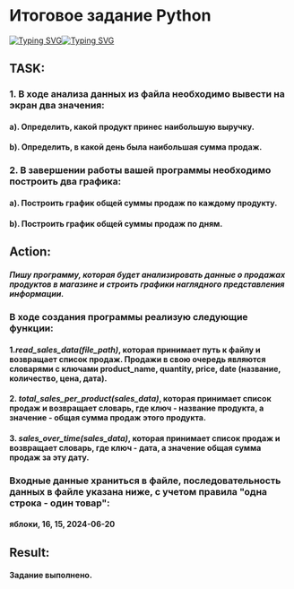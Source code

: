 # **Итоговое задание Python**
[![Typing SVG](https://readme-typing-svg.herokuapp.com?color=%2336BCF7&lines=Филоненко+Александр+Data+Engineer)](https://git.io/typing-svg)[![Typing SVG](https://readme-typing-svg.herokuapp.com?color=%2336BCF7&lines=Филоненко+Александр+Data+Engineer)](https://git.io/typing-svg)
## TASK: 
### 1. В ходе анализа данных из файла необходимо вывести на экран два значения:
#### a). Определить, какой продукт принес наибольшую выручку.
#### b). Определить, в какой день была наибольшая сумма продаж.
### 2. В завершении работы вашей программы необходимо построить два графика:
#### a). Построить график общей суммы продаж по каждому продукту.
#### b). Построить график общей суммы продаж по дням.
## Action:
##### Пишу программу, которая будет анализировать данные о продажах продуктов в магазине и строить графики наглядного представления информации.
### В ходе создания программы реализую следующие функции:
####   1.*read_sales_data(file_path)*, которая принимает путь к файлу и возвращает список продаж. Продажи в свою очередь являются словарями с ключами product_name, quantity, price, date (название, количество, цена, дата).
####   2. *total_sales_per_product(sales_data)*, которая принимает список продаж и возвращает словарь, где ключ - название продукта, а значение - общая сумма продаж этого продукта.
####   3. *sales_over_time(sales_data)*, которая принимает список продаж и возвращает словарь, где ключ - дата, а значение общая сумма продаж за эту дату.
### Входные данные храниться в файле, последовательность данных в файле указана ниже, с учетом правила "одна строка - один товар":
#### яблоки, 16, 15, 2024-06-20
## Result:
#### Задание выполнено.
